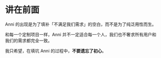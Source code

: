 # 讲在前面

Anni 的出现是为了填补「不满足我们需求」的空白，而不是为了纯泛用性而生。

和每一个定制项目一样，Anni 并不一定适合每一个人，我们也不奢求所有用户和我们的需求都完全一致。

我只希望，在填坑 Anni 的过程中，**不要遗忘了初心**。
